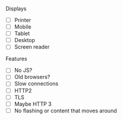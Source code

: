 Displays
- [ ] Printer
- [ ] Mobile
- [ ] Tablet
- [ ] Desktop
- [ ] Screen reader

Features
- [ ] No JS?
- [ ] Old browsers?
- [ ] Slow connections
- [ ] HTTP2
- [ ] TLS
- [ ] Maybe HTTP 3
- [ ] No flashing or content that moves around
